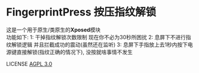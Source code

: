 # FingerprintPress 按压指纹解锁
这是一个用于原生/类原生的**Xposed**模块  
功能如下:
1: 干掉指纹解锁次数限制 现在你不必为30秒所困扰
2: 息屏下不进行指纹解锁逻辑 并且拦截成功的震动(虽然还在监听)
3: 息屏下手指放上去1秒内按下电源键直接解锁(指纹正确的情况下), 没按就啥事情不发生


LICENSE [AGPL 3.0](https://www.gnu.org/licenses/agpl-3.0.html)
